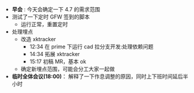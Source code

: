 - **早会** : 今天会确定一下 4.7 的需求范围
- 测试了一下定时 GFW 签到的脚本
	- 运行正常，重置定时
- 处理埋点
	- 改造 xktracker
		- 12:34 在 prime 下运行 cad 拉分支开发:处理依赖问题 
		- 14:34 拓展 xktracker
		- 15:17 初稿 MR，基本 ok
	- 确定新埋点范围，可能会分工大家一起做
- **临时全体会议(18:00)**： 解释了一下作息调整的原因，同时上下班时间延后半小时